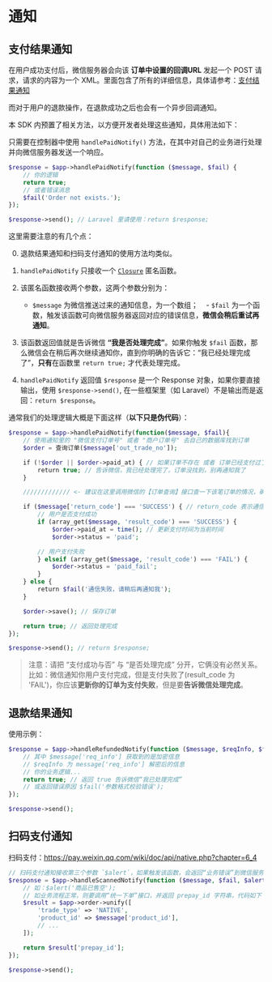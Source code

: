 # 通知

## 支付结果通知

在用户成功支付后，微信服务器会向该 **订单中设置的回调URL** 发起一个 POST 请求，请求的内容为一个 XML。里面包含了所有的详细信息，具体请参考：[支付结果通知](https://pay.weixin.qq.com/wiki/doc/api/jsapi.php?chapter=9_7)

而对于用户的退款操作，在退款成功之后也会有一个异步回调通知。

本 SDK 内预置了相关方法，以方便开发者处理这些通知，具体用法如下：

只需要在控制器中使用 `handlePaidNotify()` 方法，在其中对自己的业务进行处理并向微信服务器发送一个响应。

```php
$response = $app->handlePaidNotify(function ($message, $fail) {
    // 你的逻辑
    return true;
    // 或者错误消息
    $fail('Order not exists.');
});

$response->send(); // Laravel 里请使用：return $response;
```

这里需要注意的有几个点：

0. 退款结果通知和扫码支付通知的使用方法均类似。
1. `handlePaidNotify` 只接收一个 [`Closure`](http://php.net/manual/zh/class.closure.php) 匿名函数。
2. 该匿名函数接收两个参数，这两个参数分别为：

    - `$message` 为微信推送过来的通知信息，为一个数组；
    - `$fail` 为一个函数，触发该函数可向微信服务器返回对应的错误信息，**微信会稍后重试再通知**。

3. 该函数返回值就是告诉微信 **“我是否处理完成”**。如果你触发 `$fail` 函数，那么微信会在稍后再次继续通知你，直到你明确的告诉它：“我已经处理完成了”，**只有**在函数里 `return true;` 才代表处理完成。

4. `handlePaidNotify` 返回值 `$response` 是一个 Response 对象，如果你要直接输出，使用 `$response->send()`, 在一些框架里（如 Laravel）不是输出而是返回：`return $response`。

通常我们的处理逻辑大概是下面这样（**以下只是伪代码**）：

```php
$response = $app->handlePaidNotify(function($message, $fail){
    // 使用通知里的 "微信支付订单号" 或者 "商户订单号" 去自己的数据库找到订单
    $order = 查询订单($message['out_trade_no']);

    if (!$order || $order->paid_at) { // 如果订单不存在 或者 订单已经支付过了
        return true; // 告诉微信，我已经处理完了，订单没找到，别再通知我了
    }

    ///////////// <- 建议在这里调用微信的【订单查询】接口查一下该笔订单的情况，确认是已经支付 /////////////

    if ($message['return_code'] === 'SUCCESS') { // return_code 表示通信状态，不代表支付状态
        // 用户是否支付成功
        if (array_get($message, 'result_code') === 'SUCCESS') {
            $order->paid_at = time(); // 更新支付时间为当前时间
            $order->status = 'paid';

        // 用户支付失败
        } elseif (array_get($message, 'result_code') === 'FAIL') {
            $order->status = 'paid_fail';
        }
    } else {
        return $fail('通信失败，请稍后再通知我');
    }

    $order->save(); // 保存订单

    return true; // 返回处理完成
});

$response->send(); // return $response;
```

> 注意：请把 “支付成功与否” 与 “是否处理完成” 分开，它俩没有必然关系。
> 比如：微信通知你用户支付完成，但是支付失败了(result_code 为 'FAIL')，你应该**更新你的订单为支付失败**，但是要**告诉微信处理完成**。

## 退款结果通知

使用示例：

```php
$response = $app->handleRefundedNotify(function ($message, $reqInfo, $fail) {
    // 其中 $message['req_info'] 获取到的是加密信息
    // $reqInfo 为 message['req_info'] 解密后的信息
    // 你的业务逻辑...
    return true; // 返回 true 告诉微信“我已处理完成”
    // 或返回错误原因 $fail('参数格式校验错误');
});

$response->send();
```

## 扫码支付通知

扫码支付：https://pay.weixin.qq.com/wiki/doc/api/native.php?chapter=6_4

```php
// 扫码支付通知接收第三个参数 `$alert`，如果触发该函数，会返回“业务错误”到微信服务器，触发 `$fail` 则返回“通信错误”
$response = $app->handleScannedNotify(function ($message, $fail, $alert) use ($app) {
    // 如：$alert('商品已售空');
    // 如业务流程正常，则要调用“统一下单”接口，并返回 prepay_id 字符串，代码如下
    $result = $app->order->unify([
        'trade_type' => 'NATIVE',
        'product_id' => $message['product_id'],
        // ...
    ]);

    return $result['prepay_id'];
});

$response->send();
```
